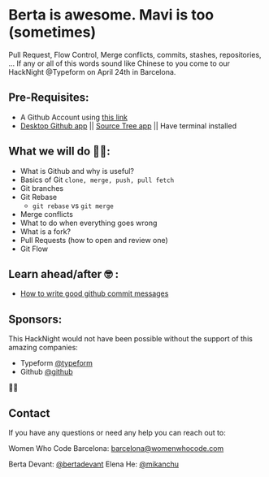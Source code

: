 # Berta is awesome. Mavi is too (sometimes)

Pull Request, Flow Control, Merge conflicts, commits, stashes, repositories, ... If any or all of this words sound like Chinese to you come to our HackNight @Typeform on April 24th in Barcelona.

## Pre-Requisites:
- A Github Account using [this link](https://github.com/join)
- [Desktop Github app](https://desktop.github.com/) || [Source Tree app](https://www.sourcetreeapp.com/) || Have terminal installed

## What we will do 👩‍💻:
- What is Github and why is useful?
- Basics of Git
  `clone, merge, push, pull fetch`
- Git branches
- Git Rebase
  - `git rebase` vs `git merge`
- Merge conflicts
- What to do when everything goes wrong
- What is a fork?
- Pull Requests (how to open and review one)
- Git Flow

## Learn ahead/after 🤓 :
- [How to write good github commit messages]()

## Sponsors:
This HackNight would not have been possible without the support of this amazing companies:

- Typeform [@typeform](https://twitter.com/typeform)
- Github [@github](https://twitter.com/github)

🙌🏼

## Contact
If you have any questions or need any help you can reach out to:

Women Who Code Barcelona: [barcelona@womenwhocode.com](mailto:barcelona@womenwhocode.com)

Berta Devant: [@bertadevant](https://github.com/bertadevant)
Elena He: [@mikanchu](https://twitter.com/mikanchu)
